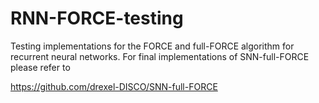 # RNN-FORCE-testing
Testing implementations for the FORCE and full-FORCE algorithm for recurrent neural networks. For final implementations of SNN-full-FORCE please refer to 

https://github.com/drexel-DISCO/SNN-full-FORCE
